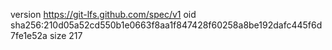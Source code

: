 version https://git-lfs.github.com/spec/v1
oid sha256:210d05a52cd550b1e0663f8aa1f847428f60258a8be192dafc445f6d7fe1e52a
size 217
